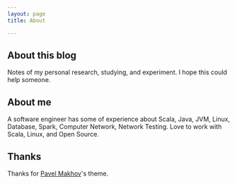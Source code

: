 ```yaml
---
layout: page 
title: About

---
```


## About this blog

Notes of my personal research, studying, and experiment. I hope this could help someone.

## About me

A software engineer has some of experience about Scala, Java, JVM, Linux, Database, Spark, Computer Network, Network Testing. Love to work with Scala, Linux, and Open Source.

## Thanks

Thanks for [Pavel Makhov](http://pavelmakhov.com/)'s theme.

